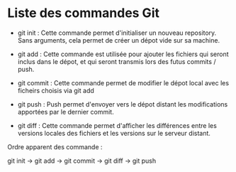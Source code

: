 # Liste des commandes Git
- git init : Cette commande permet d'initialiser un nouveau repository. Sans arguments, cela permet de créer un dépot vide sur sa machine.

- git add : Cette commande est utilisée pour ajouter les fichiers qui seront inclus dans le dépot, et qui seront transmis lors des futus commits / push.

- git commit : Cette commande permet de modifier le dépot local avec les ficheirs choisis via git add

- git push : Push permet d'envoyer vers le dépot distant les modifications apportées par le dernier commit. 

- git diff : Cette commande permet d'afficher les différences entre les versions locales des fichiers et les versions sur le serveur distant.

Ordre apparent des commande :

git init -> git add -> git commit -> git diff -> git push